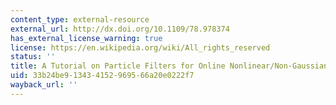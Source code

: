 ```yaml
---
content_type: external-resource
external_url: http://dx.doi.org/10.1109/78.978374
has_external_license_warning: true
license: https://en.wikipedia.org/wiki/All_rights_reserved
status: ''
title: A Tutorial on Particle Filters for Online Nonlinear/Non-Gaussian Bayesian Tracking
uid: 33b24be9-1343-4152-9695-66a20e0222f7
wayback_url: ''
---
```

